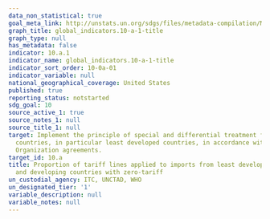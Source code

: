 ```yaml
---
data_non_statistical: true
goal_meta_link: http://unstats.un.org/sdgs/files/metadata-compilation/Metadata-Goal-10.pdf
graph_title: global_indicators.10-a-1-title
graph_type: null
has_metadata: false
indicator: 10.a.1
indicator_name: global_indicators.10-a-1-title
indicator_sort_order: 10-0a-01
indicator_variable: null
national_geographical_coverage: United States
published: true
reporting_status: notstarted
sdg_goal: 10
source_active_1: true
source_notes_1: null
source_title_1: null
target: Implement the principle of special and differential treatment for developing
  countries, in particular least developed countries, in accordance with World Trade
  Organization agreements.
target_id: 10.a
title: Proportion of tariff lines applied to imports from least developed countries
  and developing countries with zero-tariff
un_custodial_agency: ITC, UNCTAD, WHO
un_designated_tier: '1'
variable_description: null
variable_notes: null
---
```

